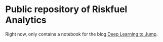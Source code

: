 # Public repository of Riskfuel Analytics

Right now, only contains a notebook for the 
blog [Deep Learning to Jump](https://towardsdatascience.com/deep-learning-to-jump-e507103ab8d3).